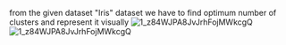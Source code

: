 from the given dataset "Iris" dataset we have to find optimum number of clusters and represent it visually
![1_z84WJPA8JvJrhFojMWkcgQ](https://user-images.githubusercontent.com/78811400/152810002-841c42cd-aca8-418f-8e51-5a4603aeef0a.jpeg)
![1_z84WJPA8JvJrhFojMWkcgQ](https://user-images.githubusercontent.com/78811400/152810056-2b1ab82d-a8d0-4e25-b603-545581c0d3a7.jpeg)
